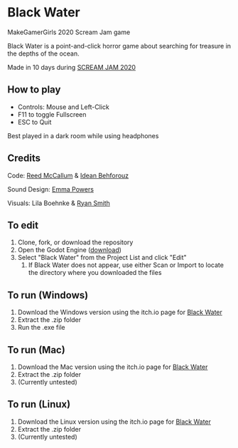 # Black Water
MakeGamerGirls 2020 Scream Jam game

Black Water is a point-and-click horror game about searching for treasure in the depths of the ocean.

Made in 10 days during [SCREAM JAM 2020](https://itch.io/jam/scream-jam-2020)

## How to play
* Controls: Mouse and Left-Click
* F11 to toggle Fullscreen
* ESC to Quit

Best played in a dark room while using headphones

## Credits

Code: [Reed McCallum](https://github.com/reedmccallum) & [Idean Behforouz](https://github.com/sosig69420)
	
Sound Design: [Emma Powers](https://github.com/efpowers)
	
Visuals: Lila Boehnke & [Ryan Smith](https://github.com/RoopleDoops)

## To edit
1. Clone, fork, or download the repository
1. Open the Godot Engine ([download](https://godotengine.org/download/))
1. Select "Black Water" from the Project List and click "Edit"
	1. If Black Water does not appear, use either Scan or Import to locate the directory where you downloaded the files

## To run (Windows)
1. Download the Windows version using the itch.io page for [Black Water](https://makegamergirls.itch.io/black-water)
1. Extract the .zip folder
1. Run the .exe file

## To run (Mac)
1. Download the Mac version using the itch.io page for [Black Water](https://makegamergirls.itch.io/black-water)
1. Extract the .zip folder
1. (Currently untested)

## To run (Linux)
1. Download the Linux version using the itch.io page for [Black Water](https://makegamergirls.itch.io/black-water)
1. Extract the .zip folder
1. (Currently untested)

